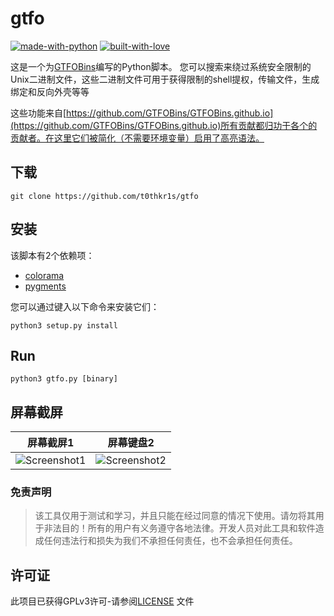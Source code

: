 # gtfo

[![made-with-python](http://forthebadge.com/images/badges/made-with-python.svg)](https://www.python.org/)
[![built-with-love](http://forthebadge.com/images/badges/built-with-love.svg)](https://gitHub.com/t0thkr1s/)

这是一个为[GTFOBins](https://github.com/GTFOBins/GTFOBins.github.io)编写的Python脚本。
您可以搜索来绕过系统安全限制的Unix二进制文件，这些二进制文件可用于获得限制的shell提权，传输文件，生成绑定和反向外壳等等

这些功能来自[https://github.com/GTFOBins/GTFOBins.github.io](https://github.com/GTFOBins/GTFOBins.github.io)所有贡献都归功于各个的贡献者。在这里它们被简化（不需要环境变量）启用了高亮语法。

## 下载

```
git clone https://github.com/t0thkr1s/gtfo
```

## 安装

该脚本有2个依赖项：

*   [colorama](https://pypi.org/project/colorama/)
*   [pygments](https://pypi.org/project/Pygments/)

您可以通过键入以下命令来安装它们：

```
python3 setup.py install
```

## Run

```
python3 gtfo.py [binary]
```

## 屏幕截屏


屏幕截屏1             |  屏幕键盘2
:-----------------------:|:-----------------------:
![Screenshot1](https://i.imgur.com/1EzFiGQ.png)  |  ![Screenshot2](https://i.imgur.com/icgmDct.png)


### 免责声明

> 该工具仅用于测试和学习，并且只能在经过同意的情况下使用。请勿将其用于非法目的！所有的用户有义务遵守各地法律。开发人员对此工具和软件造成任何违法行和损失为我们不承担任何责任，也不会承担任何责任。

## 许可证

此项目已获得GPLv3许可-请参阅[LICENSE](LICENSE) 文件
